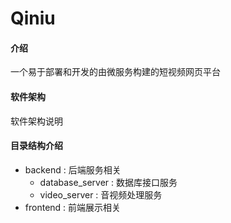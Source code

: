 # Qiniu

#### 介绍
一个易于部署和开发的由微服务构建的短视频网页平台

#### 软件架构
软件架构说明

#### 目录结构介绍

- backend : 后端服务相关
  - database_server : 数据库接口服务
  - video_server : 音视频处理服务
- frontend : 前端展示相关

